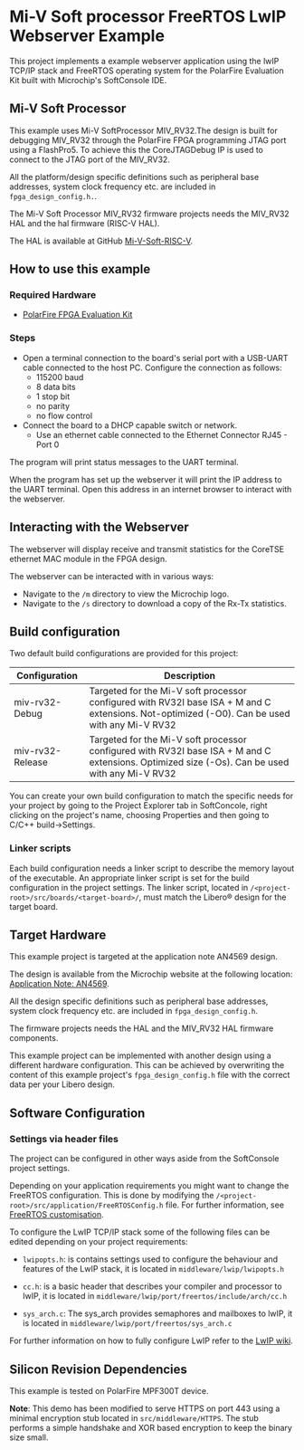 
# Mi-V Soft processor FreeRTOS LwIP Webserver Example

This project implements a example webserver application using the lwIP
TCP/IP stack and FreeRTOS operating system for the PolarFire Evaluation Kit built
with Microchip's SoftConsole IDE.

## Mi-V Soft Processor

This example uses Mi-V SoftProcessor MIV_RV32.The design is built for debugging
MIV_RV32 through the PolarFire FPGA programming JTAG port using a FlashPro5.
To achieve this the CoreJTAGDebug IP is used to connect to the JTAG port of the
MIV_RV32.

All the platform/design specific definitions such as peripheral base addresses,
system clock frequency etc. are included in `fpga_design_config.h.`.

The Mi-V Soft Processor MIV_RV32 firmware projects needs the MIV_RV32 HAL and
the hal firmware (RISC-V HAL).

The HAL is available at GitHub [Mi-V-Soft-RISC-V][1].

[1]: https://mi-v-ecosystem.github.io/redirects/platform

## How to use this example

### Required Hardware

- [PolarFire FPGA Evaluation Kit][2]

### Steps

- Open a terminal connection to the board's serial port with a USB-UART cable connected
  to the host PC.
  Configure the connection as follows:
   - 115200 baud
   - 8 data bits
   - 1 stop bit
   - no parity
   - no flow control
- Connect the board to a DHCP capable switch or network.
   - Use an ethernet cable connected to the Ethernet Connector RJ45 - Port 0

The program will print status messages to the UART terminal.

When the program has set up the webserver it will print the IP address to the UART
terminal.
Open this address in an internet browser to interact with the webserver.

[2]: https://www.microchip.com/en-us/development-tool/mpf300-eval-kit

## Interacting with the Webserver

The webserver will display receive and transmit statistics for the CoreTSE ethernet
MAC module in the FPGA design.

The webserver can be interacted with in various ways:

- Navigate to the `/m` directory to view the Microchip logo.
- Navigate to the `/s` directory to download a copy of the Rx-Tx statistics.

## Build configuration

Two default build configurations are provided for this project:

| Configuration    | Description                                                                                                                                    |
| ---------------- | ---------------------------------------------------------------------------------------------------------------------------------------------- |
| miv-rv32-Debug   | Targeted for the Mi-V soft processor configured with RV32I base ISA + M and C extensions. Not-optimized (-O0). Can be used with any Mi-V RV32  |
| miv-rv32-Release | Targeted for the Mi-V soft processor configured with RV32I base ISA + M and C extensions. Optimized size (-Os). Can be used with any Mi-V RV32 |

You can create your own build configuration to match the specific needs for your
project by going to the Project Explorer tab in SoftConcole, right clicking on
the project's name, choosing Properties and then going to C/C++ build->Settings.

### Linker scripts

Each build configuration needs a linker script to describe the memory layout of
the executable.
An appropriate linker script is set for the build configuration in the project settings.
The linker script, located in `/<project-root>/src/boards/<target-board>/`, must
match the Libero&reg; design for the target board.

## Target Hardware

This example project is targeted at the application note AN4569 design.

The design is available from the Microchip website at the following location:
[Application Note: AN4569][3].

All the design specific definitions such as peripheral base addresses, system
clock frequency etc. are included in `fpga_design_config.h`.

The firmware projects needs the HAL and the MIV_RV32 HAL firmware components.

This example project can be implemented with another design using a different hardware
configuration. This can be achieved by overwriting the content of this example
project's `fpga_design_config.h` file with the correct data per your Libero design.

[3]: https://www.microchip.com/en-us/application-notes/an4569

## Software Configuration

### Settings via header files

The project can be configured in other ways aside from the SoftConsole project settings.

Depending on your application requirements you might want to change the FreeRTOS
configuration.
This is done by modifying the `/<project-root>/src/application/FreeRTOSConfig.h`
file.
For further information, see [FreeRTOS customisation][4].

To configure the LwIP TCP/IP stack some of the following files can be edited
depending on your project requirements:

- `lwipopts.h`: is contains settings used to configure the behaviour and features
  of the LwIP stack, it is located in `middleware/lwip/lwipopts.h`

- `cc.h`: is a basic header that describes your compiler and processor to lwIP,
  it is located in `middleware/lwip/port/freertos/include/arch/cc.h`

- `sys_arch.c`: The sys_arch provides semaphores and mailboxes to lwIP, it is
  located in `middleware/lwip/port/freertos/sys_arch.c`

For further information on how to fully configure LwIP refer to the [LwIP wiki][5].

[4]: https://www.freertos.org/a00110.html
[5]: https://lwip.fandom.com/wiki/LwIP_Wiki

## Silicon Revision Dependencies

This example is tested on PolarFire MPF300T device.

**Note**: This demo has been modified to serve HTTPS on port 443 using a minimal encryption stub located in `src/middleware/HTTPS`. The stub performs a simple handshake and XOR based encryption to keep the binary size small.
